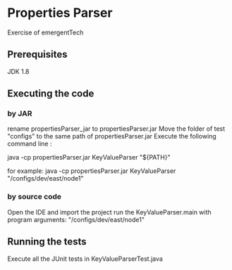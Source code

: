 # Properties Parser

Exercise of emergentTech

## Prerequisites
JDK 1.8

## Executing the code
### by JAR
rename propertiesParser_jar to propertiesParser.jar
Move the folder of test "configs" to the same path of propertiesParser.jar
Execute the following command line :

java -cp propertiesParser.jar KeyValueParser "${PATH}"

for example:
java -cp propertiesParser.jar KeyValueParser "/configs/dev/east/node1"

### by source code
Open the IDE and import the project
run the KeyValueParser.main with program arguments: "/configs/dev/east/node1"


## Running the tests
Execute all the JUnit tests in KeyValueParserTest.java
